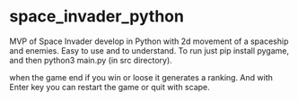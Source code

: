 # space_invader_python
MVP of Space Invader develop in Python with 2d movement of a spaceship and enemies. Easy to use and to understand. To run just pip install pygame, and then python3 main.py (in src directory).

when the game end if you win or loose it generates a ranking. And with Enter key you can restart the game or quit with scape.
